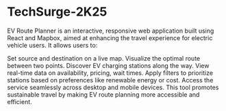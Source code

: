 # TechSurge-2K25
EV Route Planner is an interactive, responsive web application built using React and Mapbox, aimed at enhancing the travel experience for electric vehicle users. It allows users to:

Set source and destination on a live map.
Visualize the optimal route between two points.
Discover EV charging stations along the way.
View real-time data on availability, pricing, wait times.
Apply filters to prioritize stations based on preferences like renewable energy or cost.
Access the service seamlessly across desktop and mobile devices.
This tool promotes sustainable travel by making EV route planning more accessible and efficient.
